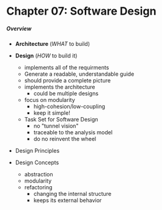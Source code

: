 # Chapter 07: Software Design
##### Overview
* **Architecture** (*WHAT* to build)

* **Design** (*HOW* to build it)
    * implements all of the requirments
    * Generate a readable, understandable guide
    * should provide a complete picture
    * implements the architecture
        * could be multiple designs
    * focus on modularity
        * high-cohesion/low-coupling
        * keep it simple!
    * Task Set for Software Design
        * no "tunnel vision"
        * traceable to the analysis model
        * do no reinvent the wheel
* Design Principles
* Design Concepts
    * abstraction
    * modularity
    * refactoring
        * changing the internal structure
        * keeps its external behavior
